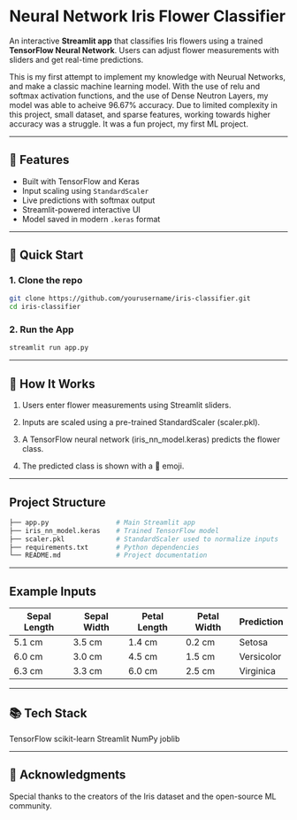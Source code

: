 # Neural Network Iris Flower Classifier

An interactive **Streamlit app** that classifies Iris flowers using a trained **TensorFlow Neural Network**. Users can adjust flower measurements with sliders and get real-time predictions.

This is my first attempt to implement my knowledge with Neurual Networks, and make a classic machine learning model. With the use of relu and softmax activation functions, and the use of Dense Neutron Layers, my model was able to acheive 96.67% accuracy. Due to limited complexity in this project, small dataset, and sparse features, working towards higher accuracy was a struggle. It was a fun project, my first ML project.

---

## 📌 Features

- Built with TensorFlow and Keras
- Input scaling using `StandardScaler`
- Live predictions with softmax output
- Streamlit-powered interactive UI
- Model saved in modern `.keras` format

---

## 🚀 Quick Start

### 1. Clone the repo

```bash
git clone https://github.com/yourusername/iris-classifier.git
cd iris-classifier
```

### 2. Run the App

```bash
streamlit run app.py
```

---

## 🧠 How It Works

1. Users enter flower measurements using Streamlit sliders.

2. Inputs are scaled using a pre-trained StandardScaler (scaler.pkl).

3. A TensorFlow neural network (iris_nn_model.keras) predicts the flower class.

4. The predicted class is shown with a 🌺 emoji.

---

## Project Structure

```bash
├── app.py                 # Main Streamlit app
├── iris_nn_model.keras    # Trained TensorFlow model
├── scaler.pkl             # StandardScaler used to normalize inputs
├── requirements.txt       # Python dependencies
└── README.md              # Project documentation
```
---

## Example Inputs

| Sepal Length | Sepal Width | Petal Length | Petal Width | Prediction |
| ------------ | ----------- | ------------ | ----------- | ---------- |
| 5.1 cm       | 3.5 cm      | 1.4 cm       | 0.2 cm      | Setosa     |
| 6.0 cm       | 3.0 cm      | 4.5 cm       | 1.5 cm      | Versicolor |
| 6.3 cm       | 3.3 cm      | 6.0 cm       | 2.5 cm      | Virginica  |

---

## 📚 Tech Stack

TensorFlow
scikit-learn
Streamlit
NumPy
joblib

---

## 🙌 Acknowledgments
Special thanks to the creators of the Iris dataset and the open-source ML community.

